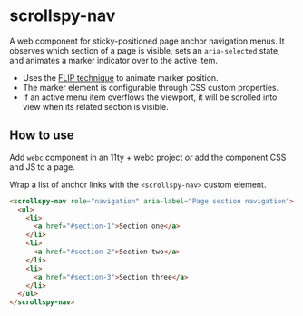 # scrollspy-nav

A web component for sticky-positioned page anchor navigation menus. It observes which section of a page is visible, sets an `aria-selected` state, and animates a marker indicator over to the active item.

- Uses the [FLIP technique](https://css-tricks.com/animating-layouts-with-the-flip-technique/) to animate marker position.
- The marker element is configurable through CSS custom properties.
- If an active menu item overflows the viewport, it will be scrolled into view when its related section is visible.

## How to use

Add `webc` component in an 11ty + webc project _or_ add the component CSS and JS to a page.

Wrap a list of anchor links with the `<scrollspy-nav>` custom element.

```html
<scrollspy-nav role="navigation" aria-label="Page section navigation">
  <ul>
    <li>
      <a href="#section-1">Section one</a>
    </li>
    <li>
      <a href="#section-2">Section two</a>
    </li>
    <li>
      <a href="#section-3">Section three</a>
    </li>
  </ul>
</scrollspy-nav>
```
